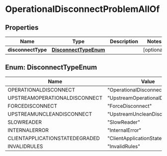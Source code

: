 

# OperationalDisconnectProblemAllOf


## Properties

| Name | Type | Description | Notes |
|------------ | ------------- | ------------- | -------------|
|**disconnectType** | [**DisconnectTypeEnum**](#DisconnectTypeEnum) |  |  [optional] |



## Enum: DisconnectTypeEnum

| Name | Value |
|---- | -----|
| OPERATIONALDISCONNECT | &quot;OperationalDisconnect&quot; |
| UPSTREAMOPERATIONALDISCONNECT | &quot;UpstreamOperationalDisconnect&quot; |
| FORCEDISCONNECT | &quot;ForceDisconnect&quot; |
| UPSTREAMUNCLEANDISCONNECT | &quot;UpstreamUncleanDisconnect&quot; |
| SLOWREADER | &quot;SlowReader&quot; |
| INTERNALERROR | &quot;InternalError&quot; |
| CLIENTAPPLICATIONSTATEDEGRADED | &quot;ClientApplicationStateDegraded&quot; |
| INVALIDRULES | &quot;InvalidRules&quot; |



